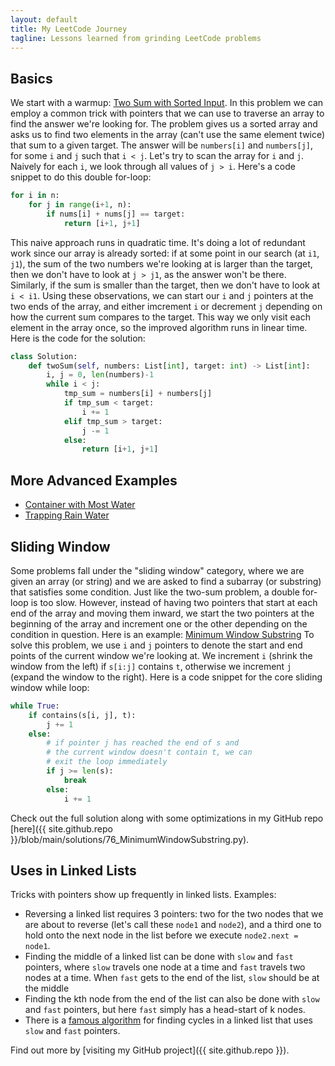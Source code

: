 ```yaml
---
layout: default
title: My LeetCode Journey
tagline: Lessons learned from grinding LeetCode problems
---
```


## Basics

We start with a warmup: [Two Sum with Sorted Input](https://leetcode.com/problems/two-sum-ii-input-array-is-sorted/).
In this problem we can employ a common trick with pointers that we can use to traverse an array to find the answer we're looking for.
The problem gives us a sorted array and asks us to find two elements in the array (can't use the same element twice) that sum to a given target. The answer will be `numbers[i]` and `numbers[j]`, for some `i` and `j` such that `i < j`. Let's try to scan the array for `i` and `j`. Naively for each `i`, we look through all values of `j > i`. Here's a code snippet to do this double for-loop:
```python
for i in n:
    for j in range(i+1, n):
        if nums[i] + nums[j] == target:
            return [i+1, j+1]
```
This naive approach runs in quadratic time. It's doing a lot of redundant work since our array is already sorted: if at some point in our search (at `i1`, `j1`), the sum of the two numbers we're looking at is larger than the target, then we don't have to look at `j > j1`, as the answer won't be there. Similarly, if the sum is smaller than the target, then we don't have to look at `i < i1`.
Using these observations, we can start our `i` and `j` pointers at the two ends of the array, and either imcrement `i` or decrement `j` depending on how the current sum compares to the target. This way we only visit each element in the array once, so the improved algorithm runs in linear time.
Here is the code for the solution:

```python
class Solution:
    def twoSum(self, numbers: List[int], target: int) -> List[int]:
        i, j = 0, len(numbers)-1
        while i < j:
            tmp_sum = numbers[i] + numbers[j]
            if tmp_sum < target:
                i += 1
            elif tmp_sum > target:
                j -= 1
            else:
                return [i+1, j+1]
```

## More Advanced Examples

* [Container with Most Water](https://leetcode.com/problems/container-with-most-water/)
* [Trapping Rain Water](https://leetcode.com/problems/trapping-rain-water/)

## Sliding Window

Some problems fall under the "sliding window" category, where we are given an array (or string) and we are asked to find a subarray (or substring) that satisfies some condition. Just like the two-sum problem, a double for-loop is too slow. However, instead of having two pointers that start at each end of the array and moving them inward, we start the two pointers at the beginning of the array and increment one or the other depending on the condition in question.
Here is an example: [Minimum Window Substring](https://leetcode.com/problems/minimum-window-substring/)
To solve this problem, we use `i` and `j` pointers to denote the start and end points of the current window we're looking at. We increment `i` (shrink the window from the left) if `s[i:j]` contains `t`, otherwise we increment `j` (expand the window to the right). Here is a code snippet for the core sliding window while loop:
```python
while True:
    if contains(s[i, j], t):
        j += 1
    else:
        # if pointer j has reached the end of s and
        # the current window doesn't contain t, we can
        # exit the loop immediately
        if j >= len(s):
            break
        else:
            i += 1
```
Check out the full solution along with some optimizations in my GitHub repo [here]({{ site.github.repo }}/blob/main/solutions/76_MinimumWindowSubstring.py).

## Uses in Linked Lists

Tricks with pointers show up frequently in linked lists. Examples:
* Reversing a linked list requires 3 pointers: two for the two nodes that we are about to reverse (let's call these `node1` and `node2`), and a third one to hold onto the next node in the list before we execute `node2.next = node1`.
* Finding the middle of a linked list can be done with `slow` and `fast` pointers, where `slow` travels one node at a time and `fast` travels two nodes at a time. When `fast` gets to the end of the list, `slow` should be at the middle
* Finding the kth node from the end of the list can also be done with `slow` and `fast` pointers, but here `fast` simply has a head-start of k nodes.
* There is a [famous algorithm](https://en.wikipedia.org/wiki/Cycle_detection#Floyd's_tortoise_and_hare) for finding cycles in a linked list that uses `slow` and `fast` pointers.


Find out more by [visiting my GitHub project]({{ site.github.repo }}).